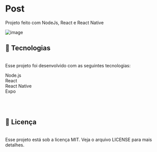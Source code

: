 # Post
Projeto feito com NodeJs, React e React Native

![image](https://user-images.githubusercontent.com/32822094/68764120-d6ae5900-05f8-11ea-8e76-11865614ee0c.png)


<h2>🚀 Tecnologias</h2> <br/>
Esse projeto foi desenvolvido com as seguintes tecnologias:<br/>

Node.js <br/>
React <br/>
React Native <br/>
Expo <br/>

<br/><br/>

<h2>📝 Licença</h2> <br/>
Esse projeto está sob a licença MIT. Veja o arquivo LICENSE para mais detalhes.
